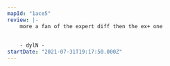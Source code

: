```yaml
---
mapId: "1ace5"
review: |-
    more a fan of the expert diff then the ex+ one
    
    
    - dylN -
startDate: "2021-07-31T19:17:50.000Z"
---
```

